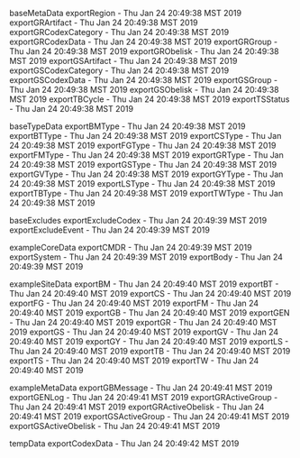

baseMetaData
exportRegion - Thu Jan 24 20:49:38 MST 2019
exportGRArtifact - Thu Jan 24 20:49:38 MST 2019
exportGRCodexCategory - Thu Jan 24 20:49:38 MST 2019
exportGRCodexData - Thu Jan 24 20:49:38 MST 2019
exportGRGroup - Thu Jan 24 20:49:38 MST 2019
exportGRObelisk - Thu Jan 24 20:49:38 MST 2019
exportGSArtifact - Thu Jan 24 20:49:38 MST 2019
exportGSCodexCategory - Thu Jan 24 20:49:38 MST 2019
exportGSCodexData - Thu Jan 24 20:49:38 MST 2019
exportGSGroup - Thu Jan 24 20:49:38 MST 2019
exportGSObelisk - Thu Jan 24 20:49:38 MST 2019
exportTBCycle - Thu Jan 24 20:49:38 MST 2019
exportTSStatus - Thu Jan 24 20:49:38 MST 2019

baseTypeData
exportBMType - Thu Jan 24 20:49:38 MST 2019
exportBTType - Thu Jan 24 20:49:38 MST 2019
exportCSType - Thu Jan 24 20:49:38 MST 2019
exportFGType - Thu Jan 24 20:49:38 MST 2019
exportFMType - Thu Jan 24 20:49:38 MST 2019
exportGRType - Thu Jan 24 20:49:38 MST 2019
exportGSType - Thu Jan 24 20:49:38 MST 2019
exportGVType - Thu Jan 24 20:49:38 MST 2019
exportGYType - Thu Jan 24 20:49:38 MST 2019
exportLSType - Thu Jan 24 20:49:38 MST 2019
exportTBType - Thu Jan 24 20:49:38 MST 2019
exportTWType - Thu Jan 24 20:49:38 MST 2019

baseExcludes
exportExcludeCodex - Thu Jan 24 20:49:39 MST 2019
exportExcludeEvent - Thu Jan 24 20:49:39 MST 2019

exampleCoreData
exportCMDR - Thu Jan 24 20:49:39 MST 2019
exportSystem - Thu Jan 24 20:49:39 MST 2019
exportBody - Thu Jan 24 20:49:39 MST 2019

exampleSiteData
exportBM - Thu Jan 24 20:49:40 MST 2019
exportBT - Thu Jan 24 20:49:40 MST 2019
exportCS - Thu Jan 24 20:49:40 MST 2019
exportFG - Thu Jan 24 20:49:40 MST 2019
exportFM - Thu Jan 24 20:49:40 MST 2019
exportGB - Thu Jan 24 20:49:40 MST 2019
exportGEN - Thu Jan 24 20:49:40 MST 2019
exportGR - Thu Jan 24 20:49:40 MST 2019
exportGS - Thu Jan 24 20:49:40 MST 2019
exportGV - Thu Jan 24 20:49:40 MST 2019
exportGY - Thu Jan 24 20:49:40 MST 2019
exportLS - Thu Jan 24 20:49:40 MST 2019
exportTB - Thu Jan 24 20:49:40 MST 2019
exportTS - Thu Jan 24 20:49:40 MST 2019
exportTW - Thu Jan 24 20:49:40 MST 2019

exampleMetaData
exportGBMessage - Thu Jan 24 20:49:41 MST 2019
exportGENLog - Thu Jan 24 20:49:41 MST 2019
exportGRActiveGroup - Thu Jan 24 20:49:41 MST 2019
exportGRActiveObelisk - Thu Jan 24 20:49:41 MST 2019
exportGSActiveGroup - Thu Jan 24 20:49:41 MST 2019
exportGSActiveObelisk - Thu Jan 24 20:49:41 MST 2019

tempData
exportCodexData - Thu Jan 24 20:49:42 MST 2019
